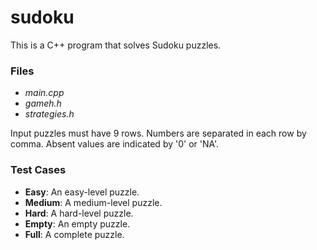 # sudoku
This is a C++ program that solves Sudoku puzzles.

### Files

* _main.cpp_
* _gameh.h_
* _strategies.h_

Input puzzles must have 9 rows. Numbers are separated in each row by comma. Absent values are indicated by '0' or 'NA'.


### Test Cases

* **Easy**: An easy-level puzzle.
* **Medium**: A medium-level puzzle.
* **Hard**: A hard-level puzzle.
* **Empty**: An empty puzzle.
* **Full**: A complete puzzle.
